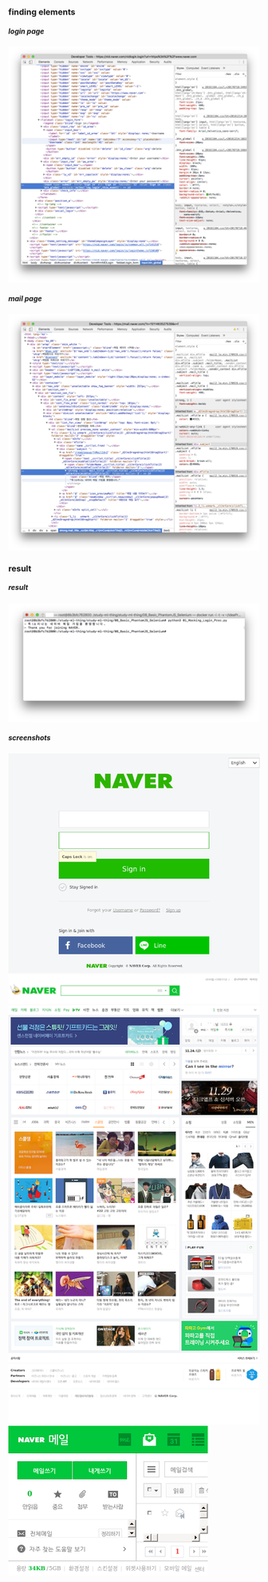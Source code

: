 ### finding elements
##### login page
![](99_preview/01_pagesource_001_login.png)

##### mail page
![](99_preview/01_pagesource_002_mail.png)


### result
##### result
![](99_preview/01_result.png)

##### screenshots
![](99_preview/01_screenshot_001.png)
![](99_preview/01_screenshot_002.png)
![](99_preview/01_screenshot_003.png)
